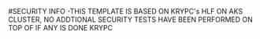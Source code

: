 
#SECURITY INFO
-THIS TEMPLATE IS BASED ON KRYPC's HLF ON AKS CLUSTER, NO ADDTIONAL SECURITY TESTS HAVE BEEN PERFORMED ON TOP OF IF ANY IS DONE KRYPC


